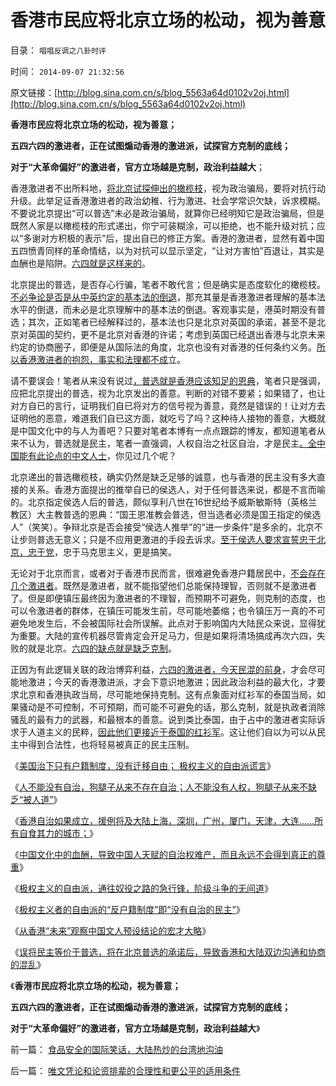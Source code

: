 # 香港市民应将北京立场的松动，视为善意

目录： `唱唱反调之八卦时评` 

时间： `2014-09-07 21:32:56` 

原文链接：[http://blog.sina.com.cn/s/blog_5563a64d0102v2oj.html](http://blog.sina.com.cn/s/blog_5563a64d0102v2oj.html)

**香港市民应将北京立场的松动，视为善意；**

**五四六四的激进者，正在试图煽动香港的激进派，试探官方克制的底线；**

**对于“大革命偏好”的激进者，官方立场越是克制，政治利益越大**；

香港激进者不出所料地，[将北京试探伸出的橄榄枝](../../../2014/9/1/北京伸出普选橄榄枝，炸窝的可能是民混派；.md)，视为政治骗局，要将对抗行动升级。此举足证香港激进者的政治幼稚、行为激进、社会学常识欠缺，诉求模糊。不要说北京提出“可以普选”未必是政治骗局，就算你已经明知它是政治骗局，但是既然人家是以橄榄枝的形式递出，你宁可装糊涂，可以拒绝，也不能升级对抗；应以“多谢对方积极的表示”后，提出自已的修正方案。香港的激进者，显然有着中国五四愤青同样的革命情结，以为对抗可以显示坚定，“让对方害怕”百退让，其实是血酬也是陷阱。[六四就是这样来的](http://darthvad.blog.163.com/blog/static/5339947020094251031015/)。

北京提出的普选，是否存心行骗，笔者不敢代言；但是确实是态度软化的橄榄枝。[不必争论是否是从中英约定的基本法的倒退](../../../2014/8/5/“天赋权力”的科学含义是“无限制争取”，“天”不是主权实体；.md)，那充其量是香港激进者理解的基本法水平的倒退，而未必是北京理解中的基本法的倒退。客观事实是，港英时期没有普选；其次，正如笔者已经解释过的，基本法也只是北京对英国的承诺，甚至不是北京对英国的契约，更不是北京对香港的许诺；考虑到英国已经退出香港与北京未来约定的协商圈子，即便是从国际法的角度，北京也没有对香港的任何条约义务。[所以香港激进者的抱怨，事实和法理都不成](../../../2014/7/11/香港自治或行政，港独和基本法中的法学原理和常识；.md)立。

请不要误会！笔者从来没有说过[，普选就是香港应该知足的恩典](../../../2014/4/16/“政改为先”即“阶级斗争为纲”“抓革命，促生产”.md)，笔者只是强调，应把北京提出的普选，视为北京发出的善意。判断的对错不要紧；如果错了，也让对方自已的言行，证明我们自已将对方的信号视为善意，竟然是错误的！让对方去证明他的恶意，难道我们自已这方面，就吃亏了吗？这种待人接物的善意，大概就是中国文化中的与人为善吧？只要对笔者本博有一点点跟踪的博友，都知道笔者从来不认为，普选就是民主，笔者一直强调，人权自治之社区自治，才是民主[。全中国能有此论点的中文人士](../../../2013/11/19/体制内外的民粹同声问“我的免费午餐在那里”.md)，你见过几个呢？

北京递出的普选橄榄枝，确实仍然是缺乏足够的诚意，也与香港的民主没有多大直接的关系。香港方面提出的推举自已的侯选人，对于任何普选来说，都是不言而喻的。北京指定侯选人后的普选，颇似享利八世在16世纪给予威斯敏斯特（英格兰教区）大主教普选的恩典：“国王恩准教会普选，但当选者必须是国王指定的侯选人”（笑笑）。争辩北京是否会接受“侯选人推举”的“进一步条件”是多余的，北京不让步则普选无意义；只是不应用更激进的手段去诉求。[至于侯选人要求宣誓忠于北京，忠于党](../../../2011/2/7/君权神授的爱国和国民社会的公德.md)，忠于马克思主义，更是搞笑。

无论对于北京而言，或者对于香港市民而言，很难避免香港户籍居民中，[不会存在几个激进者](../../../2011/10/17/占领大企业，占领福利局，占领华尔街.md)。既然是激进者，就不能指望他们总能保持理智，否则就不是激进者了。但是即便镇压最终因为激进者的不理智，而预期不可避免，则克制的态度，也可以令激进者的群体，在镇压可能发生前，尽可能地萎缩；也令镇压万一真的不可避免地发生后，不会被国际社会所误解。此点对于影响国内大陆民众来说，显得犹为重要。大陆的宣传机器尽管肯定会开足马力，但是如果将清场搞成再次六四，失败的就是北京。[六四的缺点就是缺乏克制](http://darthvad.blog.163.com/blog/static/5339947020094251031015/)。

正因为有此逻辑关联的政治博弈利益，[六四的激进者，今天民混的前身](http://blog.sina.com.cn/s/blog_5563a64d0102v072.html)，才会尽可能地激进；今天的香港激进派，才会下意识地激进；因此政治利益的最大化，才要求北京和香港执政当局，尽可能地保持克制。这有点象面对红衫军的泰国当局，如果骚动是不可控制，不可预期，而可能不可避免的话，那么克制，就是执政者消除骚乱的最有力的武器，和最根本的善意。说到类比泰国，由于占中的激进者实际诉求于人道主义的民粹，[因此他们更接近于泰国的红衫军](../../../2010/5/19/泰政府越是克制越容易击败红衫军的游击理想.md)。这让他们自以为可以从民主中得到合法性，也将轻易被真正的民主压制。

《[美国治下只有户籍制度，没有迁移自由；
极权主义的自由派谎言](../../../2014/8/8/美国治下只有户籍制度，没有迁移自由.md)》

《[人不能没有自治，狗腿子从来不存在自治；人不能没有人权，狗腿子从来不缺乏“被人道”](../../../2014/8/9/香港自治权，最大的阻力是北京中央，香港自已，还是民粹血酬？.md)》

《[香港自治如果成立，援例将及大陆上海，深圳，广州，厦门，天津，大连……所有自食其力的城市；](../../../2014/8/10/中央对香港自治并无反感，中国文化对城市自治非常抗拒.md)》

《[中国文化中的血酬，导致中国人天赋的自治权难产，而且永远不会得到真正的尊重](../../../2014/8/11/推进香港的自治权，揭穿民粹公知革命党的血酬左棍真面目.md)》

《[极权主义的自由派，通往奴役之路的急行锋，阶级斗争的无间道](../../../2014/8/12/极权主义的自由派，通往奴役之路的急行锋，阶级斗争的无间道.md)》

《[极权主义者的自由派的“反户籍制度”即“没有自治的民主”](../../../2014/8/13/极权主义者的自由派的“反户籍制度”即“没有自治的民主”.md)》

《[从香港“未来”观察中国文人预设结论的宏才大略](../../../2014/8/30/从香港“未来”观察中国文人预设结论的宏才大略.md)》

《[误将民主等价于普选，将在北京普选的承诺后，导致香港和大陆双边沟通和协商的混乱](../../../2014/9/1/北京伸出普选橄榄枝，炸窝的可能是民混派；.md)》

《**香港市民应将北京立场的松动，视为善意；**

**五四六四的激进者，正在试图煽动香港的激进派，试探官方克制的底线；**

**对于“大革命偏好”的激进者，官方立场越是克制，政治利益越大**》

前一篇： [食品安全的国际笑话，大陆热炒的台湾地沟油](../../../2014/9/9/食品安全的国际笑话，大陆热炒的台湾地沟油.md)

后一篇： [唯文凭论和论资排辈的合理性和更公平的适用条件](../../../2014/8/30/唯文凭论和论资排辈的合理性和更公平的适用条件.md)

